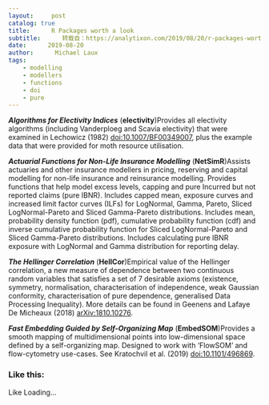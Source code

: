 ```yaml
---
layout:     post
catalog: true
title:      R Packages worth a look
subtitle:      转载自：https://analytixon.com/2019/08/20/r-packages-worth-a-look-1609/
date:      2019-08-20
author:      Michael Laux
tags:
    - modelling
    - modellers
    - functions
    - doi
    - pure
---
```


***Algorithms for Electivity Indices*** (**electivity**)Provides all electivity algorithms (including Vanderploeg and Scavia electivity) that were examined in Lechowicz (1982) <doi:10.1007/BF00349007>, plus the example data that were provided for moth resource utilisation.

***Actuarial Functions for Non-Life Insurance Modelling*** (**NetSimR**)Assists actuaries and other insurance modellers in pricing, reserving and capital modelling for non-life insurance and reinsurance modelling. Provides functions that help model excess levels, capping and pure Incurred but not reported claims (pure IBNR). Includes capped mean, exposure curves and increased limit factor curves (ILFs) for LogNormal, Gamma, Pareto, Sliced LogNormal-Pareto and Sliced Gamma-Pareto distributions. Includes mean, probability density function (pdf), cumulative probability function (cdf) and inverse cumulative probability function for Sliced LogNormal-Pareto and Sliced Gamma-Pareto distributions. Includes calculating pure IBNR exposure with LogNormal and Gamma distribution for reporting delay.

***The Hellinger Correlation*** (**HellCor**)Empirical value of the Hellinger correlation, a new measure of dependence between two continuous random variables that satisfies a set of 7 desirable axioms (existence, symmetry, normalisation, characterisation of independence, weak Gaussian conformity, characterisation of pure dependence, generalised Data Processing Inequality). More details can be found in Geenens and Lafaye De Micheaux (2018) <arXiv:1810.10276>.

***Fast Embedding Guided by Self-Organizing Map*** (**EmbedSOM**)Provides a smooth mapping of multidimensional points into low-dimensional space defined by a self-organizing map. Designed to work with ‘FlowSOM’ and flow-cytometry use-cases. See Kratochvil et al. (2019) <doi:10.1101/496869>.

### Like this:

Like Loading...
